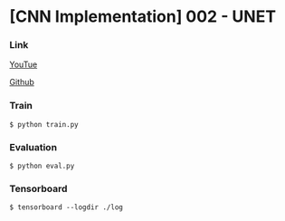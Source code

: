 # [CNN Implementation] 002 - UNET

### Link
[YouTue](https://youtu.be/5ec_WRkbwYM)

[Github](https://github.com/hanyoseob/youtube-002-pytorch-unet)

### Train
    $ python train.py

### Evaluation
    $ python eval.py

### Tensorboard
    $ tensorboard --logdir ./log
